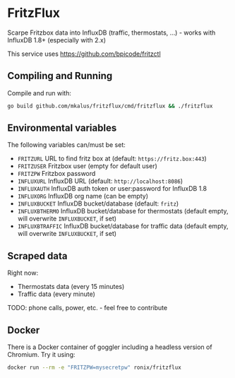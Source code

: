 # FritzFlux

Scarpe Fritzbox data into InfluxDB (traffic, thermostats, &hellip;) - works with InfluxDB 1.8+ (especially with 2.x)

This service uses https://github.com/bpicode/fritzctl

## Compiling and Running

Compile and run with:

```bash
go build github.com/mkalus/fritzflux/cmd/fritzflux && ./fritzflux
```

## Environmental variables

The following variables can/must be set:

* `FRITZURL` URL to find fritz box at (default: `https://fritz.box:443`)
* `FRITZUSER` Fritzbox user (empty for default user)
* `FRITZPW` Fritzbox password
* `INFLUXURL` InfluxDB URL (default: `http://localhost:8086`)
* `INFLUXAUTH` InfluxDB auth token or user:password for InfluxDB 1.8
* `INFLUXORG` InfluxDB org name (can be empty)
* `INFLUXBUCKET` InfluxDB bucket/database (default: `fritz`)
* `INFLUXBTHERMO` InfluxDB bucket/database for thermostats (default empty, will overwrite `INFLUXBUCKET`, if set)
* `INFLUXBTRAFFIC` InfluxDB bucket/database for traffic data (default empty, will overwrite `INFLUXBUCKET`, if set)

## Scraped data

Right now:

* Thermostats data (every 15 minutes)
* Traffic data (every minute)

TODO: phone calls, power, etc. - feel free to contribute

## Docker

There is a Docker container of goggler including a headless version of Chromium. Try it using:

```bash
docker run --rm -e "FRITZPW=mysecretpw" ronix/fritzflux
```
